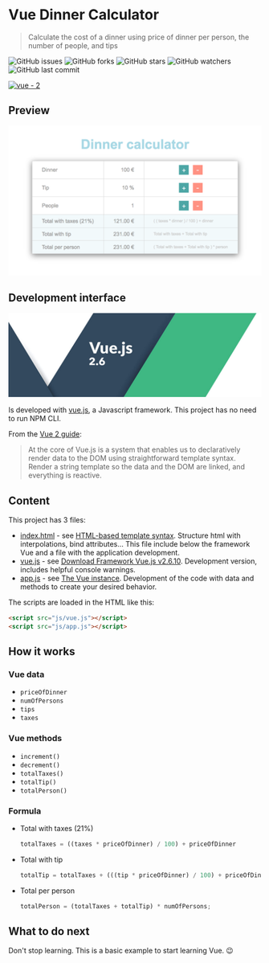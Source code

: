 # Vue Dinner Calculator
> Calculate the cost of a dinner using price of dinner per person, the number of people, and tips

![GitHub issues](https://img.shields.io/github/issues/beatrizsmerino/vue-dinner-calculator)
![GitHub forks](https://img.shields.io/github/forks/beatrizsmerino/vue-dinner-calculator)
![GitHub stars](https://img.shields.io/github/stars/beatrizsmerino/vue-dinner-calculator)
![GitHub watchers](https://img.shields.io/github/watchers/beatrizsmerino/vue-dinner-calculator)
![GitHub last commit](https://img.shields.io/github/last-commit/beatrizsmerino/vue-dinner-calculator)

[![vue - 2](https://img.shields.io/badge/vue-2-2ea44f?logo=vue.js)](vuejs.org/)

## Preview

![Vue Dinner Calculator app screenshot](/docs/images/vue-dinner-calculator.png "Vue Dinner Calculator app screenshot")

## Development interface

![Vue logo](/docs/images/vue-js-2.jpg)

Is developed with [vue.js](https://vuejs.org/), a Javascript framework. This project has no need to run NPM CLI.

From the [Vue 2 guide](https://vuejs.org/v2/guide/):

> At the core of Vue.js is a system that enables us to declaratively render data to the DOM using straightforward template syntax. Render a string template so the data and the DOM are linked, and everything is reactive.

## Content

This project has 3 files:

- [index.html](/index.html) - see [HTML-based template syntax](https://vuejs.org/v2/guide/syntax.html). Structure html with interpolations, bind attributes... This file include below the framework Vue and a file with the application development.
- [vue.js](/js/vue.js) - see [Download Framework Vue.js v2.6.10](https://github.com/vuejs/vue/archive/v2.6.10.zip). Development version, includes helpful console warnings.
- [app.js](/js/app.js) - see [The Vue instance](https://vuejs.org/v2/guide/instance.html). Development of the code with data and methods to create your desired behavior.

The scripts are loaded in the HTML like this:

```html
<script src="js/vue.js"></script>
<script src="js/app.js"></script>  
```

## How it works

### Vue data

- `priceOfDinner`
- `numOfPersons`
- `tips`
- `taxes`  
  
### Vue methods

- `increment()`
- `decrement()`
- `totalTaxes()`
- `totalTip()`
- `totalPerson()` 
  
### Formula

- Total with taxes (21%)
    ```javascript
    totalTaxes = ((taxes * priceOfDinner) / 100) + priceOfDinner
    ```
- Total with tip
    ```javascript
    totalTip = totalTaxes + (((tip * priceOfDinner) / 100) + priceOfDinner)
    ```
- Total per person
    ```javascript
    totalPerson = (totalTaxes + totalTip) * numOfPersons;
    ```

## What to do next

Don't stop learning. This is a basic example to start learning Vue. :wink:
